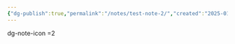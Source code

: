 ```yaml
---
{"dg-publish":true,"permalink":"/notes/test-note-2/","created":"2025-01-10T17:45:20.552+08:00","updated":"2025-01-10T17:55:26.776+08:00"}
---
```


dg-note-icon =2